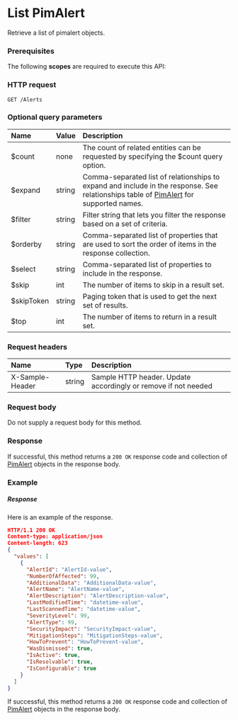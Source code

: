 # List PimAlert

Retrieve a list of pimalert objects.
### Prerequisites
The following **scopes** are required to execute this API: 
### HTTP request
<!-- { "blockType": "ignored" } -->
```http
GET /Alerts
```
### Optional query parameters
|Name|Value|Description|
|:---------------|:--------|:-------|
|$count|none|The count of related entities can be requested by specifying the $count query option.|
|$expand|string|Comma-separated list of relationships to expand and include in the response. See relationships table of [PimAlert](../resources/pimalert.md) for supported names. |
|$filter|string|Filter string that lets you filter the response based on a set of criteria.|
|$orderby|string|Comma-separated list of properties that are used to sort the order of items in the response collection.|
|$select|string|Comma-separated list of properties to include in the response.|
|$skip|int|The number of items to skip in a result set.|
|$skipToken|string|Paging token that is used to get the next set of results.|
|$top|int|The number of items to return in a result set.|

### Request headers
| Name       | Type | Description|
|:-----------|:------|:----------|
| X-Sample-Header  | string  | Sample HTTP header. Update accordingly or remove if not needed|

### Request body
Do not supply a request body for this method.
### Response
If successful, this method returns a `200 OK` response code and collection of [PimAlert](../resources/pimalert.md) objects in the response body.
### Example
##### Response
Here is an example of the response.
<!-- {
  "blockType": "response",
  "truncated": false,
  "@odata.type": "alerts"
} -->
```json
HTTP/1.1 200 OK
Content-type: application/json
Content-length: 623
{
  "values": [
    {
      "AlertId": "AlertId-value",
      "NumberOfAffected": 99,
      "AdditionalData": "AdditionalData-value",
      "AlertName": "AlertName-value",
      "AlertDescription": "AlertDescription-value",
      "LastModifiedTime": "datetime-value",
      "LastScannedTime": "datetime-value",
      "SeverityLevel": 99,
      "AlertType": 99,
      "SecurityImpact": "SecurityImpact-value",
      "MitigationSteps": "MitigationSteps-value",
      "HowToPrevent": "HowToPrevent-value",
      "WasDismissed": true,
      "IsActive": true,
      "IsResolvable": true,
      "IsConfigurable": true
    }
  ]
}
```
If successful, this method returns a `200 OK` response code and collection of [PimAlert](../resources/pimalert.md) objects in the response body.

<!-- uuid: d69ca1bc-3554-4c6b-8948-31b052150f21
2015-10-16 10:07:44 UTC -->
<!-- {
  "type": "#page.annotation",
  "description": "List PimAlert",
  "keywords": "",
  "section": "documentation",
  "tocPath": ""
}-->